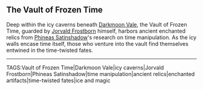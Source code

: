 ## The Vault of Frozen Time

Deep within the icy caverns beneath [Darkmoon Vale](../Places/Darkmoon_Vale.md), the Vault of Frozen Time, guarded by [Jorvald Frostborn](../People/Jorvald_Frostborn.md) himself, harbors ancient enchanted relics from [Phineas Satinshadow](../People/Phineas_Satinshadow.md)'s research on time manipulation. As the icy walls encase time itself, those who venture into the vault find themselves entwined in the time-twisted fates.



---

TAGS:Vault of Frozen Time|Darkmoon Vale|icy caverns|Jorvald Frostborn|Phineas Satinshadow|time manipulation|ancient relics|enchanted artifacts|time-twisted fates|ice and magic
